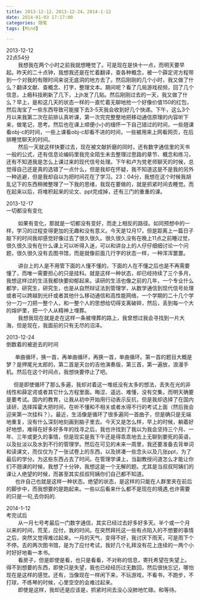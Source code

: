 ```yaml
---
title: 2013-12-12，2013-12-24，2014-1-12
date: 2014-01-03 17:17:00
categories: 随笔
tags: [Mind]

---
```

2013-12-12  
22点54分  
        我想我在两个小时之前我就想睡觉了。可是现在是快十一点，而明天要早起。昨天的二十点钟，我想我还是在忙着翻译，查各种概念，被一个薛定谔方程带到一个对我的有限时间来说无底洞的地方去了。然后刚刚的几个小时，我又做了什么？翻译文献、查概念、打字，整理文本。期间呢？看了几局游戏视频，回了几个信息，上瘾科技刷新了几下，上jh发了几贴。然后刚刚过去的一天，我又做了什么？早上，是和这几天的状态一样的一直忙着无聊地抢一个好像价值150的红包，然后淘宝了一些东西导致可能接下去3-5天我会收到好几个快递。下午，这么3个月以来我第二次在前排认真听课，第一次完完整整地把移动通信原理的内容听下来，做笔记，思考。然后也在课上顺便小小的缅怀一下自己错过的时间，一些翘课看obj-c的时间，一些上课看obj-c却看不进的时间，一些被用来上网看网页，在后排睡觉聊天的时间。  
        然后一天就这样快要过去，现在被文献折磨的同时，还有数字通信里的天书一般的公式，还有信息论编码里我完全陌生未去整理过思路的章节、概念和练习，还有不知道我是怎么上课过来的现代信号处理。下午和卢为党老师聊天的时候，总觉得自己还是真的选错了一点什么，但是我却在怀疑，我不知道这是不是我的另外一种逃避，但是我却自以为把时间花在了学习。23：04分，我想在这个时候我胡乱记下的东西稍微整理了一下我的思绪，我现在要做的，就是抓紧时间去睡觉。而在起来以后，将堆积起来的论文、ppt完成掉，还有三门的重重的课。  

2013-12-17  
一切都没有变化  

        如果有变化，那就是一切都没有变好，而走上相反的路径。如同预想中的一样，学习的过程变得更加的无趣和没有意义。今天是12月17，但是距离上一篇日子敲下的时间我却感觉好像过去了很久很久。很久很久没有在晚上11点之前睡过觉，很久很久没有在什么课上可以听得入迷，可以和讲台上的人仔仔细细讨论一个问题，很久很久没有去图书馆，而是就像前面几行字的状态一样，一种浑浑噩噩。

        讲台上的人是不用管下面的人懂不懂的，下面的人在不懂之后也是不再需要懂了，而唯一需要担心的只是挂科。就是这样一种状态，却已经持续了三个多月，我想这样过的生活我都快要抑郁起来。读研的生活也像之前的几年，一个专业什么都学，研究生，研究生，也是从自然辩证法到管理学，从数学通信到现代信号处理或者可以跨越到光纤或者其他什么移动通信和高性能网络，一个学期的二十几个学分一刀一刀把一整个人，和一整个人的思想给切得支离破碎，然后，丢到每一个大的熔炉里，把一个人从精神上埋葬。  
        我想我现在就是走在这样一条被埋葬的路上，我曾想过我会寻找到一片大海，但是现在，我面前的只有无尽的沼泽。  

2013-12-24  
倒数着的被逝去的时间  

      单曲循环，换一首，再单曲循环，再换一首，单曲循环。第一首的题目大概是梦？是押尾光太郎的，第二首是天台的吉他演奏版，第三首，第一遍放，浪漫手机。然后在这个时间点，我想快要停止了吧。

     但是即使循环了那么多遍，我却对着这一堆纸没有太多的想法，丢失在光的非线性和薛定谔或者其它什么方程里面。晦涩、遥远、难懂，没有交集，而明天确要是要考试。国内的教育，让我从初中开始用行动表示反抗，但是我却选择了在国内读研，选择挥霍大把时间，在听不懂和不相关或者水得不行的考试上面（然后我会迎来第一次挂科？）。最近，生活像是循环了很多遍同一首曲子，但是确只是无端地重复，没有什么深刻地刻画到脑子里去。今天又是怎么样，早上的时候，躺着好好地想，难得在好多好多年的找寻之后，我也许找到了我以为我会坚持三个月、一年、三年或更久的事情，但是现实是我下午还是得乖乖地去上无聊到要死的英语，以及扯淡以及水到不行的管理学。然后在可见的未来一周里，我还要准备去背单词和读课文，而仅仅为了一张试卷上的东西，以及拼凑一些念头以及几张ppt，为了最后的学分。为这些东西占去了时间。在管理学课上，当副教授问道怎么才能让你们不翘课的时候，我想了十分钟，我想这是一个无解的题。尤其是当叔叔阿姨们的课让人绝望的时候，而甚至其实叔叔阿姨你们自己都不知道。  
      也许自己也就是这样一种状态。绝望的状态，是这样的只能在人群里夹在前后的脚步中，而我想要的是跑起来。一些以后看来什么都不是现在的境遇,也许需要的只是一句,去你妈的.  

2014-1-12  
考完试后  
        从一月七号考最后一门数字通信，其实已经过去好多好多天。半个或一个月以来的时间，荒芜，应付，我的时间。在突然拜托这一些有点陷入的不想要的事情之后，突然又觉得难过起来。一月的天气，变得不好，我讨厌下雨天，可是雨下个不停。去的两次图书馆，是为了应付考试，我好几个礼拜没有花上连续的一两个小时好好地看一本书。  
        看房子，但是即使是看，也只是看看，不对称的信息，寄托希望在失望上。得不到想要的东西，即使只是失望，我也已经经历过无数回，然后很快忘记，哪怕现在是这样的感觉。还有，当像现在一样闲下来，不玩游戏，不看书，不跑步，不打球，不练琴的时候，心里空空的会难过起来。  
        即使是这样，我却还是应该是，抓紧时间去没心没肺地忙碌。和等待。